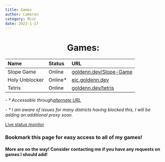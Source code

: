 ```yaml
---
title: Games
author: Cameron
category: Misc
date: 2023-1-17
---
```


<h1 style="text-align: center;"> Games: </h1>

| Name        | Status  | URL          |
| :---------- | :------ | :----------- |
| Slope Game  | Online  | [goldenn.dev/Slope-Game](https://goldenn.dev/Slope-Game) |
| Holy Unblocker | Online* | [eic.goldenn.dev](https://eic.goldenn.dev) |
| Tetris     | Online   | [goldenn.dev/tetris](https://goldenn.dev/tetris) |

*- * Accessable through[alternate URL](https://website-aio-cameronja14u4o9xb.koyeb.app/)*

*- * I am aware of issues for many districts having blocked this, I will be adding an additional proxy soon.*

[Live status monitor](https://stats.uptimerobot.com/mMYm2cpLDG)


### Bookmark this page for easy access to all of my games!
#### More are on the way! Consider contacting me if you have any requests on games I should add!
